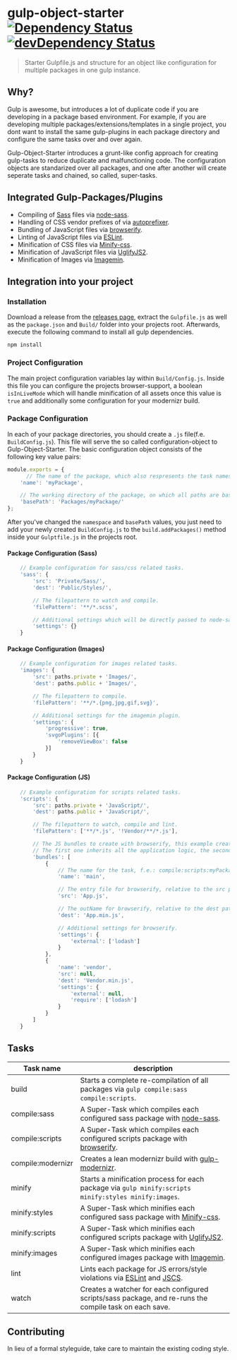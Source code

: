 # gulp-object-starter [![Dependency Status](https://david-dm.org/Inkdpixels/gulp-object-starter.svg)](https://david-dm.org/Inkdpixels/gulp-object-starter) [![devDependency Status](https://david-dm.org/Inkdpixels/gulp-object-starter/dev-status.svg)](https://david-dm.org/Inkdpixels/gulp-object-starter#info=devDependencies)

> Starter Gulpfile.js and structure for an object like configuration for multiple packages in one gulp instance.

## Why?
Gulp is awesome, but introduces a lot of duplicate code if you are developing in a package based environment.
For example, if you are developing multiple packages/extensions/templates in a single project, you dont want to install the same gulp-plugins in each package directory and configure the same tasks over and over again.

Gulp-Object-Starter introduces a grunt-like config approach for creating gulp-tasks to reduce duplicate and malfunctioning code. The configuration objects are standarized over all packages, and one after another will create seperate tasks and chained, so called, super-tasks.

## Integrated Gulp-Packages/Plugins

* Compiling of [Sass](http://sass-lang.com/) files via [node-sass](https://github.com/sass/node-sass).
* Handling of CSS vendor prefixes of via [autoprefixer](https://github.com/postcss/autoprefixer).
* Bundling of JavaScript files via [browserify](http://browserify.org/).
* Linting of JavaScript files via [ESLint](http://eslint.org/).
* Minification of CSS files via [Minify-css](https://github.com/jonathanepollack/gulp-minify-css).
* Minification of JavaScript files via [UglifyJS2](https://github.com/mishoo/UglifyJS2).
* Minification of Images via [Imagemin](https://github.com/imagemin/imagemin).

## Integration into your project
### Installation
Download a release from the [releases page](https://github.com/Inkdpixels/gulp-object-starter/releases), extract the `Gulpfile.js` as well as the `package.json` and `Build/` folder into your projects root.
Afterwards, execute the following command to install all gulp dependencies.
```shell
npm install
```

### Project Configuration
The main project configuration variables lay within `Build/Config.js`. Inside this file you can configure the projects browser-support, a boolean `isInLiveMode` which will handle minification of all assets once this value is `true` and additionally some configuration for your modernizr build.

### Package Configuration
In each of your package directories, you should create a `.js` file(f.e. `BuildConfig.js`).
This file will serve the so called configuration-object to Gulp-Object-Starter.
The basic configuration object consists of the following key value pairs:
```javascript
module.exports = {
      // The name of the package, which also respresents the task namespace.
    'name': 'myPackage',

    // The working directory of the package, on which all paths are based upon.
    'basePath': 'Packages/myPackage/'
};
```

After you've changed the `namespace` and `basePath` values, you just need to add your newly created `BuildConfig.js` to the `build.addPackages()` method inside your `Gulptfile.js` in the projects root.

#### Package Configuration (Sass)
```javascript
    // Example configuration for sass/css related tasks.
    'sass': {
        'src': 'Private/Sass/',
        'dest': 'Public/Styles/',

        // The filepattern to watch and compile.
        'filePattern': '**/*.scss',

        // Additional settings which will be directly passed to node-sass.
        'settings': {}
    }
```

#### Package Configuration (Images)
```javascript
    // Example configuration for images related tasks.
    'images': {
        'src': paths.private + 'Images/',
        'dest': paths.public + 'Images/',

        // The filepattern to compile.
        'filePattern': '**/*.{png,jpg,gif,svg}',

        // Additional settings for the imagemin plugin.
        'settings': {
            'progressive': true,
            'svgoPlugins': [{
                'removeViewBox': false
            }]
        }
    }
```

#### Package Configuration (JS)
```javascript
    // Example configuration for scripts related tasks.
    'scripts': {
        'src': paths.private + 'JavaScript/',
        'dest': paths.public + 'JavaScript/',

        // The filepattern to watch, compile and lint.
        'filePattern': ['**/*.js', '!Vendor/**/*.js'],

        // The JS bundles to create with browserify, this example creates 2 bundles;
        // The first one inherits all the application logic, the second one bundles all vendor dependencies for faster build times.
        'bundles': [
            {
                // The name for the task, f.e.: compile:scripts:myPackage:main
                'name': 'main',

                // The entry file for browserify, relative to the src path described above.
                'src': 'App.js',

                // The outName for browserify, relative to the dest path described above.
                'dest': 'App.min.js',

                // Additional settings for browserify.
                'settings': {
                    'external': ['lodash']
                }
            },
            {
                'name': 'vendor',
                'src': null,
                'dest': 'Vendor.min.js',
                'settings': {
                    'external': null,
                    'require': ['lodash']
                }
            }
        ]
    }
```


## Tasks
| Task name                    | description                                                                                                                       |
| ---------------------------- | --------------------------------------------------------------------------------------------------------------------------------- |
| build                        | Starts a complete re-compilation of all packages via `gulp compile:sass compile:scripts`.                                         |
| compile:sass                 | A Super-Task which compiles each configured sass package with [node-sass](https://github.com/sass/node-sass).                     |
| compile:scripts              | A Super-Task which compiles each configured scripts package with [browserify](http://browserify.org/).                            |
| compile:modernizr            | Creates a lean modernizr build with [gulp-modernizr](https://github.com/doctyper/gulp-modernizr).                                 |
| minify                       | Starts a minification process for each package via `gulp minify:scripts minify:styles minify:images`.                             |
| minify:styles                | A Super-Task which minifies each configured sass package with [Minify-css](https://github.com/jonathanepollack/gulp-minify-css).  |
| minify:scripts               | A Super-Task which minifies each configured scripts package with [UglifyJS2](https://github.com/mishoo/UglifyJS2).                |
| minify:images                | A Super-Task which minifies each configured images package with [Imagemin](https://github.com/imagemin/imagemin).                 |
| lint                         | Lints each package for JS errors/style violations via [ESLint](http://eslint.org/) and [JSCS](http://jscs.info/).                 |
| watch                        | Creates a watcher for each configured scripts/sass package, and re-runs the compile task on each save.                            |


## Contributing
In lieu of a formal styleguide, take care to maintain the existing coding style.
